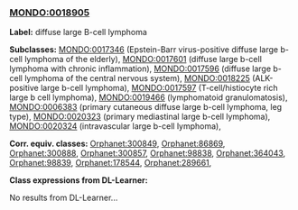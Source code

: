 
### [MONDO:0018905](http://purl.obolibrary.org/obo/MONDO_0018905)
**Label:** diffuse large B-cell lymphoma

**Subclasses:** [MONDO:0017346](http://purl.obolibrary.org/obo/MONDO_0017346) (Epstein-Barr virus-positive diffuse large b-cell lymphoma of the elderly), [MONDO:0017601](http://purl.obolibrary.org/obo/MONDO_0017601) (diffuse large b-cell lymphoma with chronic inflammation), [MONDO:0017596](http://purl.obolibrary.org/obo/MONDO_0017596) (diffuse large b-cell lymphoma of the central nervous system), [MONDO:0018225](http://purl.obolibrary.org/obo/MONDO_0018225) (ALK-positive large b-cell lymphoma), [MONDO:0017597](http://purl.obolibrary.org/obo/MONDO_0017597) (T-cell/histiocyte rich large b cell lymphoma), [MONDO:0019466](http://purl.obolibrary.org/obo/MONDO_0019466) (lymphomatoid granulomatosis), [MONDO:0006383](http://purl.obolibrary.org/obo/MONDO_0006383) (primary cutaneous diffuse large b-cell lymphoma, leg type), [MONDO:0020323](http://purl.obolibrary.org/obo/MONDO_0020323) (primary mediastinal large b-cell lymphoma), [MONDO:0020324](http://purl.obolibrary.org/obo/MONDO_0020324) (intravascular large b-cell lymphoma), 

**Corr. equiv. classes:** [Orphanet:300849](http://www.orpha.net/ORDO/Orphanet_300849), [Orphanet:86869](http://www.orpha.net/ORDO/Orphanet_86869), [Orphanet:300888](http://www.orpha.net/ORDO/Orphanet_300888), [Orphanet:300857](http://www.orpha.net/ORDO/Orphanet_300857), [Orphanet:98838](http://www.orpha.net/ORDO/Orphanet_98838), [Orphanet:364043](http://www.orpha.net/ORDO/Orphanet_364043), [Orphanet:98839](http://www.orpha.net/ORDO/Orphanet_98839), [Orphanet:178544](http://www.orpha.net/ORDO/Orphanet_178544), [Orphanet:289661](http://www.orpha.net/ORDO/Orphanet_289661), 

**Class expressions from DL-Learner:**

No results from DL-Learner...



